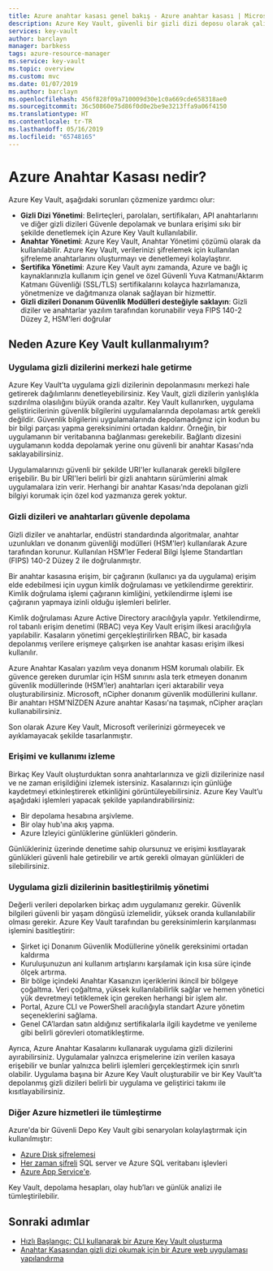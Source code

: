```yaml
---
title: Azure anahtar kasası genel bakış - Azure anahtar kasası | Microsoft Docs
description: Azure Key Vault, güvenli bir gizli dizi deposu olarak çalışan bir bulut hizmetidir.
services: key-vault
author: barclayn
manager: barbkess
tags: azure-resource-manager
ms.service: key-vault
ms.topic: overview
ms.custom: mvc
ms.date: 01/07/2019
ms.author: barclayn
ms.openlocfilehash: 456f828f09a710009d30e1c0a669cde658318ae0
ms.sourcegitcommit: 36c50860e75d86f0d0e2be9e3213ffa9a06f4150
ms.translationtype: HT
ms.contentlocale: tr-TR
ms.lasthandoff: 05/16/2019
ms.locfileid: "65748165"
---
```

# <a name="what-is-azure-key-vault"></a>Azure Anahtar Kasası nedir?

Azure Key Vault, aşağıdaki sorunları çözmenize yardımcı olur:

- **Gizli Dizi Yönetimi**: Belirteçleri, parolaları, sertifikaları, API anahtarlarını ve diğer gizli dizileri Güvenle depolamak ve bunlara erişimi sıkı bir şekilde denetlemek için Azure Key Vault kullanılabilir.
- **Anahtar Yönetimi**: Azure Key Vault, Anahtar Yönetimi çözümü olarak da kullanılabilir. Azure Key Vault, verilerinizi şifrelemek için kullanılan şifreleme anahtarlarını oluşturmayı ve denetlemeyi kolaylaştırır. 
- **Sertifika Yönetimi**: Azure Key Vault aynı zamanda, Azure ve bağlı iç kaynaklarınızla kullanım için genel ve özel Güvenli Yuva Katmanı/Aktarım Katmanı Güvenliği (SSL/TLS) sertifikalarını kolayca hazırlamanıza, yönetmenize ve dağıtmanıza olanak sağlayan bir hizmettir. 
- **Gizli dizileri Donanım Güvenlik Modülleri desteğiyle saklayın**: Gizli diziler ve anahtarlar yazılım tarafından korunabilir veya FIPS 140-2 Düzey 2, HSM'leri doğrular

## <a name="why-use-azure-key-vault"></a>Neden Azure Key Vault kullanmalıyım?

### <a name="centralize-application-secrets"></a>Uygulama gizli dizilerini merkezi hale getirme

Azure Key Vault’ta uygulama gizli dizilerinin depolanmasını merkezi hale getirerek dağılımlarını denetleyebilirsiniz. Key Vault, gizli dizilerin yanlışlıkla sızdırılma olasılığını büyük oranda azaltır. Key Vault kullanırken, uygulama geliştiricilerinin güvenlik bilgilerini uygulamalarında depolaması artık gerekli değildir. Güvenlik bilgilerini uygulamalarında depolamadığınız için kodun bu bir bilgi parçası yapma gereksinimini ortadan kaldırır. Örneğin, bir uygulamanın bir veritabanına bağlanması gerekebilir. Bağlantı dizesini uygulamanın kodda depolamak yerine onu güvenli bir anahtar Kasası'nda saklayabilirsiniz.

Uygulamalarınızı güvenli bir şekilde URI'ler kullanarak gerekli bilgilere erişebilir. Bu bir URI'leri belirli bir gizli anahtarın sürümlerini almak uygulamalara izin verir. Herhangi bir anahtar Kasası'nda depolanan gizli bilgiyi korumak için özel kod yazmanıza gerek yoktur.

### <a name="securely-store-secrets-and-keys"></a>Gizli dizileri ve anahtarları güvenle depolama

Gizli diziler ve anahtarlar, endüstri standardında algoritmalar, anahtar uzunlukları ve donanım güvenliği modülleri (HSM'ler) kullanılarak Azure tarafından korunur. Kullanılan HSM’ler Federal Bilgi İşleme Standartları (FIPS) 140-2 Düzey 2 ile doğrulanmıştır.

Bir anahtar kasasına erişim, bir çağıranın (kullanıcı ya da uygulama) erişim elde edebilmesi için uygun kimlik doğrulaması ve yetkilendirme gerektirir. Kimlik doğrulama işlemi çağıranın kimliğini, yetkilendirme işlemi ise çağıranın yapmaya izinli olduğu işlemleri belirler.

Kimlik doğrulaması Azure Active Directory aracılığıyla yapılır. Yetkilendirme, rol tabanlı erişim denetimi (RBAC) veya Key Vault erişim ilkesi aracılığıyla yapılabilir. Kasaların yönetimi gerçekleştirilirken RBAC, bir kasada depolanmış verilere erişmeye çalışırken ise anahtar kasası erişim ilkesi kullanılır.

Azure Anahtar Kasaları yazılım veya donanım HSM korumalı olabilir. Ek güvence gereken durumlar için HSM sınırını asla terk etmeyen donanım güvenlik modüllerinde (HSM'ler) anahtarları içeri aktarabilir veya oluşturabilirsiniz. Microsoft, nCipher donanım güvenlik modüllerini kullanır. Bir anahtarı HSM'NİZDEN Azure anahtar Kasası'na taşımak, nCipher araçları kullanabilirsiniz.

Son olarak Azure Key Vault, Microsoft verilerinizi görmeyecek ve ayıklamayacak şekilde tasarlanmıştır.

### <a name="monitor-access-and-use"></a>Erişimi ve kullanımı izleme

Birkaç Key Vault oluşturduktan sonra anahtarlarınıza ve gizli dizilerinize nasıl ve ne zaman erişildiğini izlemek istersiniz. Kasalarınızı için günlüğe kaydetmeyi etkinleştirerek etkinliğini görüntüleyebilirsiniz. Azure Key Vault’u aşağıdaki işlemleri yapacak şekilde yapılandırabilirsiniz:

- Bir depolama hesabına arşivleme.
- Bir olay hub'ına akış yapma.
- Azure İzleyici günlüklerine günlükleri gönderin.

Günlükleriniz üzerinde denetime sahip olursunuz ve erişimi kısıtlayarak günlükleri güvenli hale getirebilir ve artık gerekli olmayan günlükleri de silebilirsiniz.

### <a name="simplified-administration-of-application-secrets"></a>Uygulama gizli dizilerinin basitleştirilmiş yönetimi

Değerli verileri depolarken birkaç adım uygulamanız gerekir. Güvenlik bilgileri güvenli bir yaşam döngüsü izlemelidir, yüksek oranda kullanılabilir olması gerekir. Azure Key Vault tarafından bu gereksinimlerin karşılanması işlemini basitleştirir:

- Şirket içi Donanım Güvenlik Modüllerine yönelik gereksinimi ortadan kaldırma
- Kuruluşunuzun ani kullanım artışlarını karşılamak için kısa süre içinde ölçek artırma.
- Bir bölge içindeki Anahtar Kasanızın içeriklerini ikincil bir bölgeye çoğaltma. Veri çoğaltma, yüksek kullanılabilirlik sağlar ve hemen yönetici yük devretmeyi tetiklemek için gereken herhangi bir işlem alır.
- Portal, Azure CLI ve PowerShell aracılığıyla standart Azure yönetim seçeneklerini sağlama.
- Genel CA’lardan satın aldığınız sertifikalarla ilgili kaydetme ve yenileme gibi belirli görevleri otomatikleştirme.

Ayrıca, Azure Anahtar Kasalarını kullanarak uygulama gizli dizilerini ayırabilirsiniz. Uygulamalar yalnızca erişmelerine izin verilen kasaya erişebilir ve bunlar yalnızca belirli işlemleri gerçekleştirmek için sınırlı olabilir. Uygulama başına bir Azure Key Vault oluşturabilir ve bir Key Vault’ta depolanmış gizli dizileri belirli bir uygulama ve geliştirici takımı ile kısıtlayabilirsiniz.

### <a name="integrate-with-other-azure-services"></a>Diğer Azure hizmetleri ile tümleştirme

Azure'da bir Güvenli Depo Key Vault gibi senaryoları kolaylaştırmak için kullanılmıştır:
-  [Azure Disk şifrelemesi](../security/azure-security-disk-encryption.md)
-  [Her zaman şifreli]( https://docs.microsoft.com/sql/relational-databases/security/encryption/always-encrypted-database-engine) SQL server ve Azure SQL veritabanı işlevleri
- [Azure App Service'e]( https://docs.microsoft.com/azure/app-service/web-sites-purchase-ssl-web-site). 

Key Vault, depolama hesapları, olay hub’ları ve günlük analizi ile tümleştirilebilir.

## <a name="next-steps"></a>Sonraki adımlar

- [Hızlı Başlangıç: CLI kullanarak bir Azure Key Vault oluşturma](quick-create-cli.md)
- [Anahtar Kasasından gizli dizi okumak için bir Azure web uygulaması yapılandırma](tutorial-web-application-keyvault.md)
